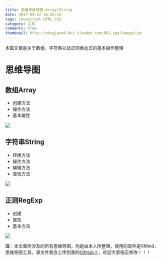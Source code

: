 ```yaml
---
title: 前端思维导图-Array/String
date: 2017-04-12 16:42:15
tags: javascript HTML CSS
category: 工具
comments: true
thumbnail: http://oksgjpnw8.bkt.clouddn.com/001.jpg?imageslim
---
```


本篇文章是关于数组、字符串以及正则表达式的基本操作整理

<!--more-->

# 思维导图

## 数组Array

* 创建方法
* 操作方法
* 基本属性

![](http://ooaa2t3b1.bkt.clouddn.com/array.png)

## 字符串String

* 转换方法
* 操作方法
* 编辑方法
* 查找方法

![](http://ooaa2t3b1.bkt.clouddn.com/string.png)

## 正则RegExp

* 创建
* 属性
* 基本方法

![](http://ooaa2t3b1.bkt.clouddn.com/regexp.png)


**注**：本文章所涉及的所有思维导图，均是由本人所整理，使用的软件是XMind，思维导图工具，源文件我会上传到我的[GitHub](https://github.com/PetPanda/xmind-map)上，欢迎大家指正修改！！！
